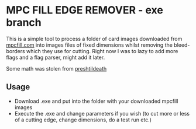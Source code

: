 # MPC FILL EDGE REMOVER - exe branch
This is a simple tool to process a folder of card images downloaded from [mpcfill.com](https://mpcfill.com/) into images files of fixed dimensions whilst removing the bleed-borders which they use for cutting.
Right now I was to lazy to add more flags and a flag parser, might add it later.

Some math was stolen from [preshtildeath](https://github.com/preshtildeath/print-proxy-prep/blob/main/main.py#L129) 

## Usage
- Download .exe and put into the folder with your downloaded mpcfill images
- Execute the .exe and change parameters if you wish (to cut more or less of a cutting edge, change dimensions, do a test run etc.)


